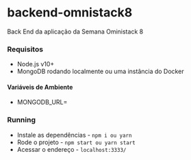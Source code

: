 # backend-omnistack8
Back End da aplicação da Semana Oministack 8

### Requisitos

- Node.js v10+
- MongoDB rodando localmente ou uma instância do Docker


#### Variáveis de Ambiente

- MONGODB_URL=


### Running

- Instale as dependências - `npm i ou yarn `
- Rode o projeto - `npm start ou yarn start`
- Acessar o endereço - `localhost:3333/`
